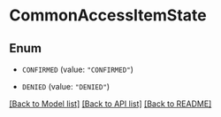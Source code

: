 # CommonAccessItemState

## Enum


* `CONFIRMED` (value: `"CONFIRMED"`)

* `DENIED` (value: `"DENIED"`)


[[Back to Model list]](../README.md#documentation-for-models) [[Back to API list]](../README.md#documentation-for-api-endpoints) [[Back to README]](../README.md)



